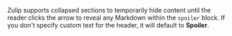 Zulip supports collapsed sections to temporarily hide content until
the reader clicks the arrow to reveal any Markdown within the `spoiler` block.
If you don't specify custom text for the header, it will default to **Spoiler**.
